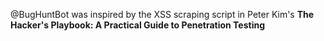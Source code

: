 @BugHuntBot was inspired by the XSS scraping script in Peter Kim's **The Hacker's Playbook: A Practical Guide to Penetration Testing**